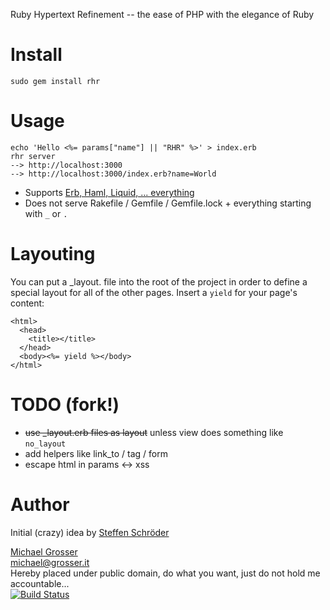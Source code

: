Ruby Hypertext Refinement -- the ease of PHP with the elegance of Ruby

Install
=======
    sudo gem install rhr

Usage
=====
    echo 'Hello <%= params["name"] || "RHR" %>' > index.erb
    rhr server
    --> http://localhost:3000
    --> http://localhost:3000/index.erb?name=World

 - Supports [Erb, Haml, Liquid, ... everything](https://github.com/rtomayko/tilt)
 - Does not serve Rakefile / Gemfile / Gemfile.lock + everything starting with `_` or `.`

Layouting
=========

 You can put a _layout.<FORMAT> file into the root of the project in order to define a special layout
 for all of the other pages. Insert a ```yield``` for your page's content:

    <html>
      <head>
        <title></title>
      </head>
      <body><%= yield %></body>
    </html>

TODO (fork!)
====
 - ~~use _layout.erb files as layout~~ unless view does something like `no_layout`
 - add helpers like link_to / tag / form
 - escape html in params <-> xss

Author
======
Initial (crazy) idea by [Steffen Schröder](https://github.com/ChaosSteffen)

[Michael Grosser](http://grosser.it)<br/>
michael@grosser.it<br/>
Hereby placed under public domain, do what you want, just do not hold me accountable...<br/>
[![Build Status](https://secure.travis-ci.org/grosser/rhr.png)](http://travis-ci.org/grosser/rhr)

